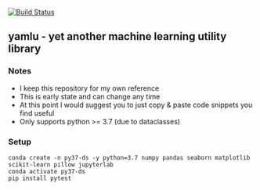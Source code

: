 [![Build Status](https://travis-ci.com/bernhardschaefer/yamlu.svg?branch=master)](https://travis-ci.com/bernhardschaefer/yamlu)

## yamlu - yet another machine learning utility library

### Notes

- I keep this repository for my own reference
- This is early state and can change any time
- At this point I would suggest you to just copy & paste code snippets you find useful
- Only supports python >= 3.7 (due to dataclasses)

### Setup
```
conda create -n py37-ds -y python=3.7 numpy pandas seaborn matplotlib scikit-learn pillow jupyterlab
conda activate py37-ds
pip install pytest
```
